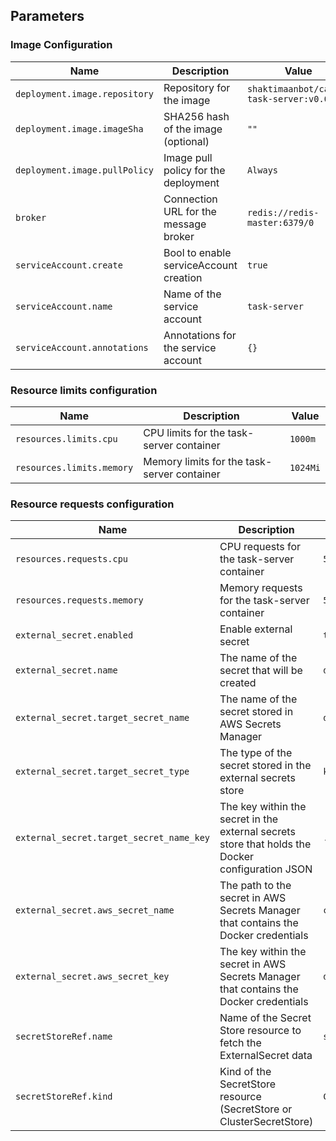 ## Parameters

### Image Configuration

| Name                          | Description                            | Value                                    |
| ----------------------------- | -------------------------------------- | ---------------------------------------- |
| `deployment.image.repository` | Repository for the image               | `shaktimaanbot/canso-task-server:v0.0.1` |
| `deployment.image.imageSha`   | SHA256 hash of the image (optional)    | `""`                                     |
| `deployment.image.pullPolicy` | Image pull policy for the deployment   | `Always`                                 |
| `broker`                      | Connection URL for the message broker  | `redis://redis-master:6379/0`            |
| `serviceAccount.create`       | Bool to enable serviceAccount creation | `true`                                   |
| `serviceAccount.name`         | Name of the service account            | `task-server`                            |
| `serviceAccount.annotations`  | Annotations for the service account    | `{}`                                     |

### Resource limits configuration

| Name                      | Description                                 | Value    |
| ------------------------- | ------------------------------------------- | -------- |
| `resources.limits.cpu`    | CPU limits for the task-server container    | `1000m`  |
| `resources.limits.memory` | Memory limits for the task-server container | `1024Mi` |

### Resource requests configuration

| Name                                     | Description                                                                                      | Value                            |
| ---------------------------------------- | ------------------------------------------------------------------------------------------------ | -------------------------------- |
| `resources.requests.cpu`                 | CPU requests for the task-server container                                                       | `500m`                           |
| `resources.requests.memory`              | Memory requests for the task-server container                                                    | `512Mi`                          |
| `external_secret.enabled`                | Enable external secret                                                                           | `true`                           |
| `external_secret.name`                   | The name of the secret that will be created                                                      | `docker-secret-cred-task-server` |
| `external_secret.target_secret_name`     | The name of the secret stored in AWS Secrets Manager                                             | `docker-secret-cred-task-server` |
| `external_secret.target_secret_type`     | The type of the secret stored in the external secrets store                                      | `kubernetes.io/dockerconfigjson` |
| `external_secret.target_secret_name_key` | The key within the secret in the external secrets store that holds the Docker configuration JSON | `.dockerconfigjson`              |
| `external_secret.aws_secret_name`        | The path to the secret in AWS Secrets Manager that contains the Docker credentials               | `canso/dockerhub`                |
| `external_secret.aws_secret_key`         | The key within the secret in AWS Secrets Manager that contains the Docker credentials            | `dockerhub`                      |
| `secretStoreRef.name`                    | Name of the Secret Store resource to fetch the ExternalSecret data                               | `secretstore-by-role`            |
| `secretStoreRef.kind`                    | Kind of the SecretStore resource (SecretStore or ClusterSecretStore)                             | `ClusterSecretStore`             |
